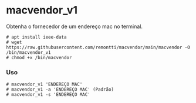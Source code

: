 # macvendor_v1
Obtenha o fornecedor de um endereço mac no terminal.

```
# apt install ieee-data
# wget https://raw.githubusercontent.com/remontti/macvendor/main/macvendor -O /bin/macvendor_v1
# chmod +x /bin/macvendor
```

### Uso
```
# macvendor_v1 'ENDEREÇO MAC'
# macvendor_v1 -a 'ENDEREÇO MAC' (Padrão)
# macvendor_v1 -s 'ENDEREÇO MAC'
```
